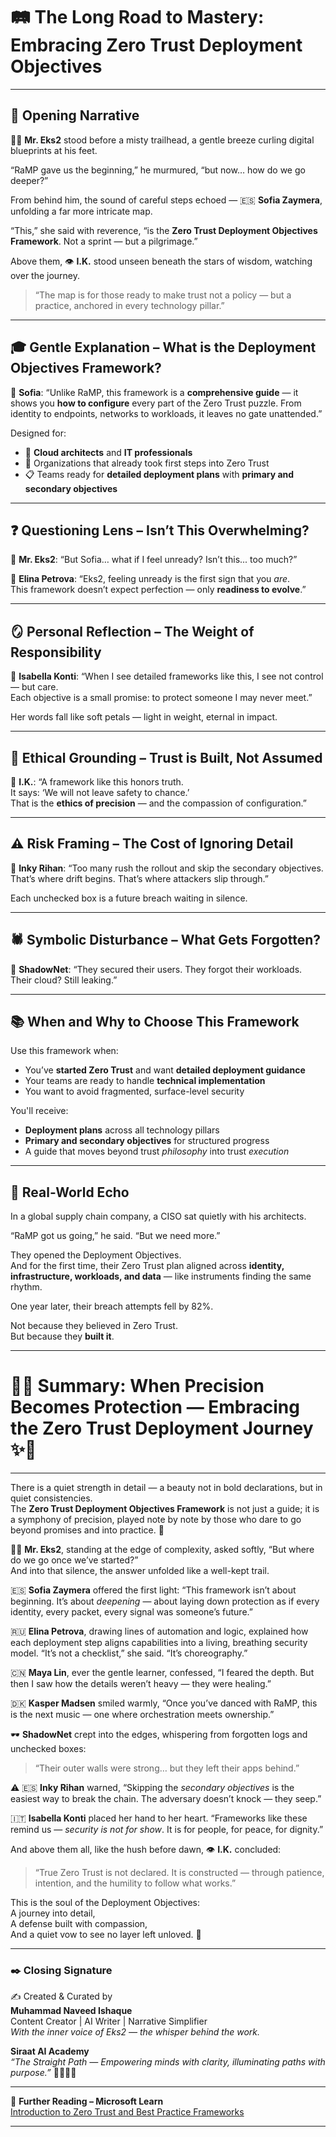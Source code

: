 # 🛤️ The Long Road to Mastery: Embracing Zero Trust Deployment Objectives

---

## 🌱 Opening Narrative

👨‍💼 **Mr. Eks2** stood before a misty trailhead, a gentle breeze curling digital blueprints at his feet.

“RaMP gave us the beginning,” he murmured, “but now… how do we go deeper?”

From behind him, the sound of careful steps echoed — 🇪🇸 **Sofia Zaymera**, unfolding a far more intricate map.

“This,” she said with reverence, “is the **Zero Trust Deployment Objectives Framework**. Not a sprint — but a pilgrimage.”

Above them, 👁️ **I.K.** stood unseen beneath the stars of wisdom, watching over the journey.

> “The map is for those ready to make trust not a policy — but a practice, anchored in every technology pillar.”

---

## 🎓 Gentle Explanation – What is the Deployment Objectives Framework?

💬 **Sofia**: “Unlike RaMP, this framework is a **comprehensive guide** — it shows you **how to configure** every part of the Zero Trust puzzle. From identity to endpoints, networks to workloads, it leaves no gate unattended.”

Designed for:

- 🧭 **Cloud architects** and **IT professionals**  
- 🏢 Organizations that already took first steps into Zero Trust  
- 📋 Teams ready for **detailed deployment plans** with **primary and secondary objectives**

---

## ❓ Questioning Lens – Isn’t This Overwhelming?

💬 **Mr. Eks2**: “But Sofia… what if I feel unready? Isn’t this... too much?”

💬 **Elina Petrova**: “Eks2, feeling unready is the first sign that you *are*.  
This framework doesn’t expect perfection — only **readiness to evolve**.”

---

## 🪞 Personal Reflection – The Weight of Responsibility

💬 **Isabella Konti**: “When I see detailed frameworks like this, I see not control — but care.  
Each objective is a small promise: to protect someone I may never meet.”

Her words fall like soft petals — light in weight, eternal in impact.

---

## 🧭 Ethical Grounding – Trust is Built, Not Assumed

💬 **I.K.**: “A framework like this honors truth.  
It says: ‘We will not leave safety to chance.’  
That is the **ethics of precision** — and the compassion of configuration.”

---

## ⚠️ Risk Framing – The Cost of Ignoring Detail

💬 **Inky Rihan**: “Too many rush the rollout and skip the secondary objectives.  
That’s where drift begins. That’s where attackers slip through.”

Each unchecked box is a future breach waiting in silence.

---

## 🕷️ Symbolic Disturbance – What Gets Forgotten?

💬 **ShadowNet**: “They secured their users. They forgot their workloads.  
Their cloud? Still leaking.”

---

## 📚 When and Why to Choose This Framework

Use this framework when:

- You’ve **started Zero Trust** and want **detailed deployment guidance**  
- Your teams are ready to handle **technical implementation**  
- You want to avoid fragmented, surface-level security  

You'll receive:

- **Deployment plans** across all technology pillars  
- **Primary and secondary objectives** for structured progress  
- A guide that moves beyond trust *philosophy* into trust *execution*

---

## 🔐 Real-World Echo

In a global supply chain company, a CISO sat quietly with his architects.

“RaMP got us going,” he said. “But we need more.”

They opened the Deployment Objectives.  
And for the first time, their Zero Trust plan aligned across **identity, infrastructure, workloads, and data** — like instruments finding the same rhythm.

One year later, their breach attempts fell by 82%.

Not because they believed in Zero Trust.  
But because they **built it**.

---


# 🌺✨ Summary: When Precision Becomes Protection — Embracing the Zero Trust Deployment Journey ✨🌺

---

There is a quiet strength in detail — a beauty not in bold declarations, but in quiet consistencies.  
The **Zero Trust Deployment Objectives Framework** is not just a guide; it is a symphony of precision, played note by note by those who dare to go beyond promises and into practice. 🎼

👨‍💼 **Mr. Eks2**, standing at the edge of complexity, asked softly, “But where do we go once we’ve started?”  
And into that silence, the answer unfolded like a well-kept trail.

🇪🇸 **Sofia Zaymera** offered the first light: “This framework isn’t about beginning. It’s about *deepening* — about laying down protection as if every identity, every packet, every signal was someone’s future.”

🇷🇺 **Elina Petrova**, drawing lines of automation and logic, explained how each deployment step aligns capabilities into a living, breathing security model. “It’s not a checklist,” she said. “It’s choreography.”

🇨🇳 **Maya Lin**, ever the gentle learner, confessed, “I feared the depth. But then I saw how the details weren’t heavy — they were healing.”

🇩🇰 **Kasper Madsen** smiled warmly, “Once you’ve danced with RaMP, this is the next music — one where orchestration meets ownership.”

🕶️ **ShadowNet** crept into the edges, whispering from forgotten logs and unchecked boxes:  
> “Their outer walls were strong… but they left their apps behind.”

⚠️ 🇪🇸 **Inky Rihan** warned, “Skipping the *secondary objectives* is the easiest way to break the chain. The adversary doesn’t knock — they seep.”

🇮🇹 **Isabella Konti** placed her hand to her heart. “Frameworks like these remind us — *security is not for show*. It is for people, for peace, for dignity.”

And above them all, like the hush before dawn, 👁️ **I.K.** concluded:

> “True Zero Trust is not declared. It is constructed — through patience, intention, and the humility to follow what works.”

This is the soul of the Deployment Objectives:  
A journey into detail,  
A defense built with compassion,  
And a quiet vow to see no layer left unloved. 🌿

---


### ✒️ Closing Signature

✍️ Created & Curated by  
**Muhammad Naveed Ishaque**  
Content Creator | AI Writer | Narrative Simplifier  
_With the inner voice of Eks2 — the whisper behind the work._

**Siraat AI Academy**  
_“The Straight Path — Empowering minds with clarity, illuminating paths with purpose.”_ 🌷🌼🧚‍♀️

---

🔗 **Further Reading – Microsoft Learn**  
[Introduction to Zero Trust and Best Practice Frameworks](https://learn.microsoft.com/en-gb/training/modules/introduction-zero-trust-best-practice-frameworks/1-introduction-best-practices)

---
